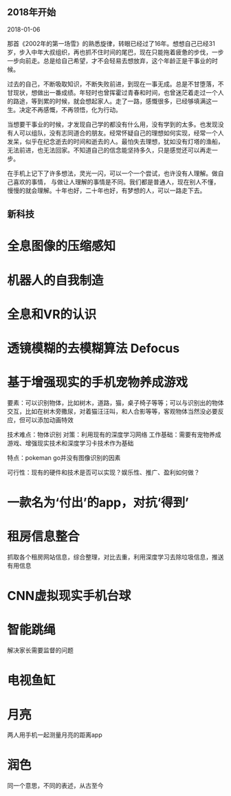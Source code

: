 ## 2018年开始

2018-01-06

那首《2002年的第一场雪》的熟悉旋律，转眼已经过了16年。想想自己已经31岁，步入中年大叔组织，再也抓不住时间的尾巴，现在只能拖着疲惫的步伐，一步一步向前走。总是给自己希望，才不会轻易去想放弃，这个年龄正是干事业的时候。

过去的自己，不断吸取知识，不断失败前进，到现在一事无成。总是不甘堕落，不甘现状，想做出一番成绩。年轻时也曾挥霍过青春和时间，也曾迷茫着走过一个人的路途，等到累的时候，就会想起家人。走了一路，感慨很多，已经够填满这一生。决定不再感慨，不再领悟，化为行动。

当想要干事业的时候，才发现自己学的都没有什么用，没有学到的太多。也发现没有人可以组队，没有志同道合的朋友。经常怀疑自己的理想如何实现，经常一个人发呆，似乎在纪念逝去的时间和逝去的人。最怕失去理想，犹如没有灯塔的渔船，无法前进，也无法回家。不知道自己的信念能坚持多久，只是感觉还可以再走一步。

在手机上记下了许多想法，灵光一闪，可以一个一个尝试，也许没有人理解。做自己喜欢的事情， 与做让人理解的事情是不同。我们都是普通人，现在别人不懂，慢慢的就会理解。十年也好，二十年也好，有梦想的人，可以一路走下去。

## 新科技

# 全息图像的压缩感知

# 机器人的自我制造

# 全息和VR的认识

# 透镜模糊的去模糊算法 Defocus

# 基于增强现实的手机宠物养成游戏

要素：可以识别物体，比如树木，道路，猫，桌子椅子等等；可以与识别出的物体交互，比如在树木旁撒尿，对着猫汪汪叫，和人合影等等，客观物体当然没必要反应，但可以添加动画特效

技术难点：物体识别
对策：利用现有的深度学习网络
工作基础：需要有宠物养成游戏、增强现实技术和深度学习卡技术作为基础

特点：pokeman go并没有图像识别的因素

可行性：现有的硬件和技术是否可以实现？娱乐性、推广、盈利如何做？

# 一款名为‘付出’的app，对抗‘得到’

# 租房信息整合

抓取各个租房网站信息，综合整理，对比去重，利用深度学习去除垃圾信息，推送有用信息

# CNN虚拟现实手机台球

# 智能跳绳

解决家长需要监督的问题

# 电视鱼缸

# 月亮

两人用手机一起测量月亮的距离app

# 润色

同一个意思，不同的表述，从古至今








